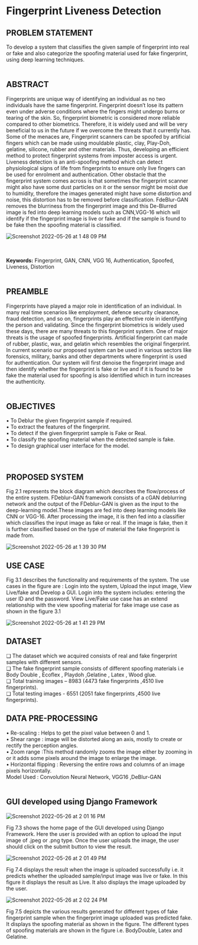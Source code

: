 # Fingerprint Liveness Detection

<h2>PROBLEM STATEMENT</h2>
To develop a system that classifies the given sample of fingerprint into real or fake and also categorize the spoofing material used for fake fingerprint, using deep learning techniques.
<br>
<br>
<h2>ABSTRACT</h2>
Fingerprints are unique way of identifying an individual as no two individuals have the same fingerprint. Fingerprint doesn’t lose its pattern even under adverse conditions where the fingers might undergo burns or tearing of the skin. So, fingerprint biometric is considered more reliable compared to other biometrics. Therefore, it is widely used and will be very beneficial to us in the future if we overcome the threats that it currently has. Some of the menaces are, Fingerprint scanners can be spoofed by artificial fingers which can be made using mouldable plastic, clay, Play-Doh, gelatine, silicone, rubber and other materials. Thus, developing an efficient method to protect fingerprint systems from imposter access is urgent. Liveness detection is an anti-spoofing method which can detect physiological signs of life from fingerprints to ensure only live fingers can be used for enrolment and authentication. Other obstacle that the fingerprint system comes across is that sometimes the fingerprint scanner might also have some dust particles on it or the sensor might be moist due to humidity, therefore the images generated might have some distortion and noise, this distortion has to be removed before classification. FdeBlur-GAN removes the blurriness from the fingerprint image and this De-Blurred image is fed into deep learning models such as CNN,VGG-16 which will identify if the fingerprint image is live or fake and if the sample is found to be fake then the spoofing material is classified.
 
 ![Screenshot 2022-05-26 at 1 48 09 PM](https://user-images.githubusercontent.com/91361896/170448037-6a075240-105e-4be3-bff4-b95fc1091940.png)

 <br>
 <br>
<b>Keywords:</b> Fingerprint, GAN, CNN, VGG 16, Authentication, Spoofed, Liveness, Distortion
<br>
<br>

<h2>PREAMBLE</h2>
Fingerprints have played a major role in identification of an individual. In many real time scenarios like employment, defence security clearance, fraud detection, and so on, fingerprints play an effective role in identifying the person and validating.
Since the fingerprint biometrics is widely used these days, there are many threats to this fingerprint system. One of major threats is the usage of spoofed fingerprints. Artificial fingerprint can made of rubber, plastic, wax, and gelatin which resembles the original fingerprint.
In current scenario our proposed system can be used in various sectors like forensics, military, banks and other departments where fingerprint is used for authentication. Our system will first denoise the fingerprint image and then identify whether the fingerprint is fake or live and if it is found to be fake the material used for spoofing is also identified which in turn increases the authenticity.
<br>
<br>
<h2>OBJECTIVES</h2>
▪ To Deblur the given fingerprint sample if required.<br>
▪ To extract the features of the fingerprint.<br>
▪ To detect if the given fingerprint sample is Fake or Real.<br>
▪ To classify the spoofing material when the detected sample is fake. <br>
▪ To design graphical user interface for the model.<br>
<br>
<br>
<h2>PROPOSED SYSTEM</h2>
Fig 2.1 represents the block diagram which describes the flow/process of the entire system. FDeblur-GAN framework consists of a cGAN deblurring network and the output of the FDeblur-GAN is given as the input to the deep-learning model.These images are fed into deep learning models like CNN or VGG-16. After processing the image, it is then fed into a classifier which classifies the input image as fake or real. If the image is fake, then it is further classified based on the type of material the fake fingerprint is made from.

![Screenshot 2022-05-26 at 1 39 30 PM](https://user-images.githubusercontent.com/91361896/170446502-569f32cd-56c3-4c5c-9765-4532f6159e5c.png)

<h2>USE CASE</h2>
Fig 3.1 describes the functionality and requirements of the system.
The use cases in the figure are : Login into the system, Upload the input image, View Live/fake and Develop a GUI.
Login into the system includes: entering the user ID and the password.
View Live/Fake use case has an extend relationship with the view spoofing material for fake image use case as shown in the figure 3.1
    
![Screenshot 2022-05-26 at 1 41 29 PM](https://user-images.githubusercontent.com/91361896/170446932-2713fd55-3045-476f-be4f-c9bc29ed5813.png)

<h2>DATASET</h2>

❑ The dataset which we acquired consists of real and fake fingerprint samples with different sensors.<br>
❑ The fake fingerprint sample consists of different spoofing materials i.e Body Double , Ecoflex , Playdoh ,Gelatine , Latex , Wood glue.<br>
❑ Total training images – 8983 (4473 fake fingerprints ,4510 live fingerprints).<br>
❑ Total testing images - 6551 (2051 fake fingerprints ,4500 live fingerprints).<br>

<h2>DATA PRE-PROCESSING</h2>

• Re-scaling : Helps to get the pixel value between 0 and 1.<br>
• Shear range : image will be distorted along an axis, mostly to create or rectify the perception angles.<br>
• Zoom range :This method randomly zooms the image either by zooming in or it adds some pixels around the image to enlarge the image.<br>
• Horizontal flipping : Reversing the entire rows and columns of an image pixels horizontally.<br>
Model Used : Convolution Neural Network, VGG16 ,DeBlur-GAN
<br>
<br>

<h2>GUI developed using Django Framework</h2>

![Screenshot 2022-05-26 at 2 01 16 PM](https://user-images.githubusercontent.com/91361896/170450481-adc3192e-257a-4518-a8dc-24adedeb62e6.png)

Fig 7.3 shows the home page of the GUI developed using Django Framework. Here the user is
provided with an option to upload the input image of .jpeg or .png type. Once the user uploads the image, the user should click on the submit button to view the result.

![Screenshot 2022-05-26 at 2 01 49 PM](https://user-images.githubusercontent.com/91361896/170450584-29991067-5187-46b9-83b8-9239446e98ea.png)

Fig 7.4 displays the result when the image is uploaded successfully i.e. it predicts whether the uploaded sample/input image was live or fake. In this figure it displays the result as Live. It also displays the image uploaded by the user.

![Screenshot 2022-05-26 at 2 02 24 PM](https://user-images.githubusercontent.com/91361896/170450667-1b8e343a-64a7-4826-91bb-11c191ba47f6.png)

Fig 7.5 depicts the various results generated for different types of fake fingerprint sample when the fingerprint image uploaded was predicted fake. It displays the spoofing material as shown in the figure. The different types of spoofing materials are shown in the figure i.e. BodyDouble, Latex and Gelatine.
